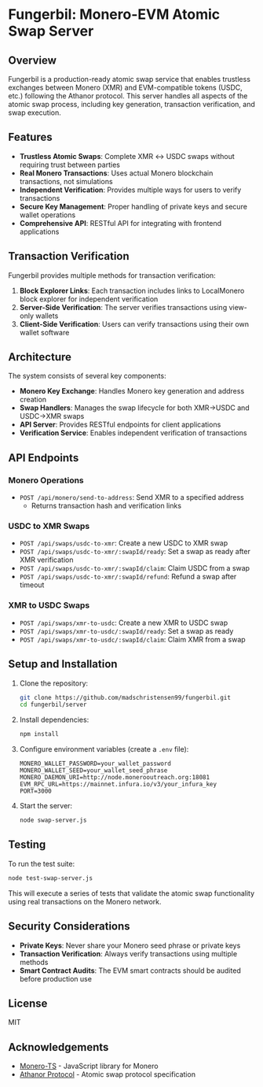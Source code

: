 # Fungerbil: Monero-EVM Atomic Swap Server

## Overview

Fungerbil is a production-ready atomic swap service that enables trustless exchanges between Monero (XMR) and EVM-compatible tokens (USDC, etc.) following the Athanor protocol. This server handles all aspects of the atomic swap process, including key generation, transaction verification, and swap execution.

## Features

- **Trustless Atomic Swaps**: Complete XMR ↔ USDC swaps without requiring trust between parties
- **Real Monero Transactions**: Uses actual Monero blockchain transactions, not simulations
- **Independent Verification**: Provides multiple ways for users to verify transactions
- **Secure Key Management**: Proper handling of private keys and secure wallet operations
- **Comprehensive API**: RESTful API for integrating with frontend applications

## Transaction Verification

Fungerbil provides multiple methods for transaction verification:

1. **Block Explorer Links**: Each transaction includes links to LocalMonero block explorer for independent verification
2. **Server-Side Verification**: The server verifies transactions using view-only wallets
3. **Client-Side Verification**: Users can verify transactions using their own wallet software

## Architecture

The system consists of several key components:

- **Monero Key Exchange**: Handles Monero key generation and address creation
- **Swap Handlers**: Manages the swap lifecycle for both XMR→USDC and USDC→XMR swaps
- **API Server**: Provides RESTful endpoints for client applications
- **Verification Service**: Enables independent verification of transactions

## API Endpoints

### Monero Operations

- `POST /api/monero/send-to-address`: Send XMR to a specified address
  - Returns transaction hash and verification links

### USDC to XMR Swaps

- `POST /api/swaps/usdc-to-xmr`: Create a new USDC to XMR swap
- `POST /api/swaps/usdc-to-xmr/:swapId/ready`: Set a swap as ready after XMR verification
- `POST /api/swaps/usdc-to-xmr/:swapId/claim`: Claim USDC from a swap
- `POST /api/swaps/usdc-to-xmr/:swapId/refund`: Refund a swap after timeout

### XMR to USDC Swaps

- `POST /api/swaps/xmr-to-usdc`: Create a new XMR to USDC swap
- `POST /api/swaps/xmr-to-usdc/:swapId/ready`: Set a swap as ready
- `POST /api/swaps/xmr-to-usdc/:swapId/claim`: Claim XMR from a swap

## Setup and Installation

1. Clone the repository:
   ```bash
   git clone https://github.com/madschristensen99/fungerbil.git
   cd fungerbil/server
   ```

2. Install dependencies:
   ```bash
   npm install
   ```

3. Configure environment variables (create a `.env` file):
   ```
   MONERO_WALLET_PASSWORD=your_wallet_password
   MONERO_WALLET_SEED=your_wallet_seed_phrase
   MONERO_DAEMON_URI=http://node.monerooutreach.org:18081
   EVM_RPC_URL=https://mainnet.infura.io/v3/your_infura_key
   PORT=3000
   ```

4. Start the server:
   ```bash
   node swap-server.js
   ```

## Testing

To run the test suite:

```bash
node test-swap-server.js
```

This will execute a series of tests that validate the atomic swap functionality using real transactions on the Monero network.

## Security Considerations

- **Private Keys**: Never share your Monero seed phrase or private keys
- **Transaction Verification**: Always verify transactions using multiple methods
- **Smart Contract Audits**: The EVM smart contracts should be audited before production use

## License

MIT

## Acknowledgements

- [Monero-TS](https://github.com/woodser/monero-ts) - JavaScript library for Monero
- [Athanor Protocol](https://github.com/AthanorLabs/atomic-swap) - Atomic swap protocol specification